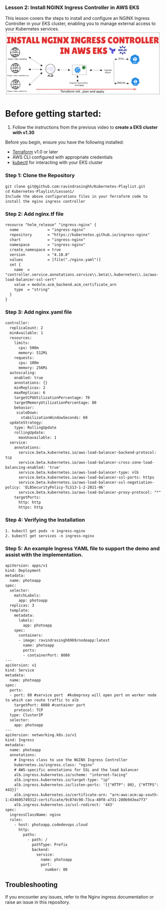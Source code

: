 ### Lesson 2: Install NGINX Ingress Controller in AWS EKS

This lesson covers the steps to install and configure an NGINX Ingress Controller in your EKS cluster, enabling you to manage external access to your Kubernetes services.
![NGINX](NGINX.png)

# Before getting started:
1. Follow the instructions from the previous video to <b>create a EKS cluster with v1.30</b>

Before you begin, ensure you have the following installed:

- [Terraform](https://www.terraform.io/downloads.html) v1.0 or later
- AWS CLI configured with appropriate credentials
- [kubectl](https://kubernetes.io/docs/tasks/tools/) for interacting with your EKS cluster

### Step 1: Clone the Repository

```
git clone git@github.com:ravindrasinghh/Kubernetes-Playlist.git
cd Kubernetes-Playlist/Lesson1/
Include the above configurations files in your Terraform code to install the nginx ingress controller
```

### Step 2: Add nginx.tf file 
```
resource "helm_release" "ingress-nginx" {
  name             = "ingress-nginx"
  repository       = "https://kubernetes.github.io/ingress-nginx"
  chart            = "ingress-nginx"
  namespace        = "ingress-nginx"
  create_namespace = true
  version          = "4.10.0"
  values           = [file("./nginx.yaml")]
  set {
    name  = "controller.service.annotations.service\\.beta\\.kubernetes\\.io/aws-load-balancer-ssl-cert"
    value = module.acm_backend.acm_certificate_arn
    type  = "string"
  }
}
```
### Step 3: Add nginx.yaml file 
```
controller:
  replicaCount: 2
  minAvailable: 1
  resources:
    limits:
      cpu: 500m
      memory: 512Mi
    requests:
      cpu: 100m
      memory: 256Mi
  autoscaling:
    enabled: true
    annotations: {}
    minReplicas: 2
    maxReplicas: 6
    targetCPUUtilizationPercentage: 70
    targetMemoryUtilizationPercentage: 80
    behavior:
     scaleDown:
       stabilizationWindowSeconds: 60
  updateStrategy:
    type: RollingUpdate
    rollingUpdate:
      maxUnavailable: 1
  service:
    annotations:
      service.beta.kubernetes.io/aws-load-balancer-backend-protocol: tcp
      service.beta.kubernetes.io/aws-load-balancer-cross-zone-load-balancing-enabled: 'true'
      service.beta.kubernetes.io/aws-load-balancer-type: nlb
      service.beta.kubernetes.io/aws-load-balancer-ssl-ports: https
      service.beta.kubernetes.io/aws-load-balancer-ssl-negotiation-policy: 'ELBSecurityPolicy-TLS13-1-2-2021-06'
      service.beta.kubernetes.io/aws-load-balancer-proxy-protocol: "*"
    targetPorts:
      http: http
      https: http
```
### Step 4: Verifying the Installation
```
1. kubectl get pods -n ingress-nginx
2. kubectl get services -n ingress-nginx
```
### Step 5: An example Ingress YAML file to support the demo and assist with the implementation.
```
apiVersion: apps/v1
kind: Deployment
metadata:
  name: photoapp
spec:
  selector:
    matchLabels:
      app: photoapp
  replicas: 3
  template:
    metadata:
      labels:
        app: photoapp
    spec:
      containers:
      - image: ravindrasingh6969/nodeapp:latest
        name: photoapp
        ports:
        - containerPort: 8080
---
apiVersion: v1
kind: Service
metadata:
  name: photoapp
spec:
  ports:
  - port: 80 #service port  #kubeproxy will open port on worker node to which can route traffic to alb
    targetPort: 8080 #container port
    protocol: TCP
  type: ClusterIP
  selector:
    app: photoapp
---
apiVersion: networking.k8s.io/v1
kind: Ingress
metadata:
  name: photoapp
  annotations:
    # Ingress class to use the NGINX Ingress Controller
    kubernetes.io/ingress.class: "nginx"
    # AWS-specific annotations for SSL and the load balancer
    alb.ingress.kubernetes.io/scheme: "internet-facing"
    alb.ingress.kubernetes.io/target-type: "ip"
    alb.ingress.kubernetes.io/listen-ports: '[{"HTTP": 80}, {"HTTPS": 443}]'
    alb.ingress.kubernetes.io/certificate-arn: "arn:aws:acm:ap-south-1:434605749312:certificate/9c87dc98-73ca-40f8-a731-280b943ea7f3"
    alb.ingress.kubernetes.io/ssl-redirect: '443'
spec:
  ingressClassName: nginx
  rules:
    - host: photoapp.codedevops.cloud
      http:
        paths:
          - path: /
            pathType: Prefix
            backend:
              service:
                name: photoapp
                port:
                  number: 80
```
## Troubleshooting
If you encounter any issues, refer to the Nginx ingress documentation or raise an issue in this repository.
